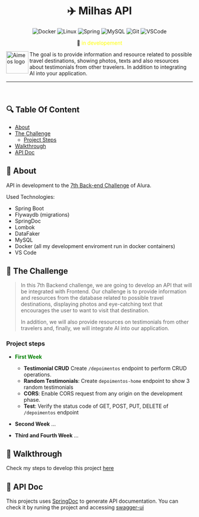 <div align="center">
  
# :airplane: Milhas API 

![Docker](https://img.shields.io/badge/-Docker-000?&logo=Docker)
![Linux](https://img.shields.io/badge/-Linux-000?&logo=Linux)
![Spring](https://img.shields.io/badge/-Spring-000?&logo=Spring)
![MySQL](https://img.shields.io/badge/-MySQL-000?&logo=MySQL)
![Git](https://img.shields.io/badge/Git-000?&logo=Git)
![VSCode](https://img.shields.io/badge/VSCode-000?&logo=visualstudiocode)

:construction: <font color="yellow">in developement</font>

</div>

<a href="https://www.alura.com.br/challenges/back-end-7/">
    <img src="https://www.alura.com.br/assets/img/challenges/logos/logo-challenges-back-end.1680020826.svg" alt="Aimeos logo" title="Alura Challenges" align="left" height="60px"/>
</a>

The goal is to provide information and resource related to possible travel destinations, showing photos, texts and also resources about testimonials from other travelers. In addition to integrating AI into your application.

-------------

<br/>

## :mag: Table Of Content

- [About](#about)
- [The Challenge](#🎯-the-challenge)
    - [Project Steps](#project-steps)
- [Walkthrough](#👩‍💻-walkthrough)
- [API Doc](#📜-api-doc)

## :scroll: About

API in development to the [7th Back-end Challenge](https://www.alura.com.br/challenges/back-end-7/) of Alura.

Used Technologies:
- Spring Boot 
- Flywaydb (migrations)
- SpringDoc
- Lombok
- DataFaker
- MySQL
- Docker (all my development enviroment run in docker containers)
- VS Code


## :dart: The Challenge

> In this 7th Backend challenge, we are going to develop an API that will be integrated with Frontend. Our challenge is to provide information and resources from the database related to possible travel destinations, displaying photos and eye-catching text that encourages the user to want to visit that destination.
>
> In addition, we will also provide resources on testimonials from other travelers and, finally, we will integrate AI into our application.

### Project steps

- **<font color="green">First Week</font>**
    - **Testimonial CRUD** Create `/depoimentos` endpoint to perform CRUD operations. 
    - **Random Testimonials**: Create `depoimentos-home` endpoint to show 3 random testimonials
    - **CORS**: Enable CORS request from any origin on the development phase.
    - **Test**: Verify the status code of GET, POST, PUT, DELETE of `/depoimentos` endpoint 

- **Second Week**
  ...
- **Third and Fourth Week**
    ...

## :footprints: Walkthrough

Check my steps to develop this project [here](DEV_WALKTHROUGH.md)

## :scroll: API Doc 

This projects uses [SpringDoc](https://springdoc.org/) to generate API documentation. You can check it by runing the project and accessing [swagger-ui](localhost:8080/swagger-ui/index.html)

<!-- ------------


| :placard: Vitrine.Dev |     |
| -------------  | --- |
| :sparkles: Nome        | **Milhas API**
| :label: Tecnologias | Java Spring Boot, Docker, MySQL, Flyway, OpenAPI Swagger 
| :rocket: URL         | https://github.com/ecureuill/milhasapi
| :fire: Desafio     | https://www.alura.com.br/challenges/back-end-7/

Inserir imagem com a #vitrinedev ao final do link -->